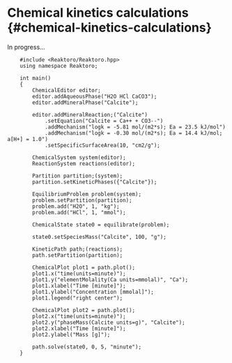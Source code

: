 # Chemical kinetics calculations {#chemical-kinetics-calculations}

In progress...
<!-- <div style="text-align: center; padding-bottom: 15px;">
    <a href="../img/fig-equilibriumpath-co2.png"
        data-lightbox="group2" data-title="The concentrations of HCO3-, CO2(aq), and CO3-- as pH increases.">
        <img src="../img/fig-equilibriumpath-co2.png" width="40%"></a>
</div> -->
~~~{.cpp}
    #include <Reaktoro/Reaktoro.hpp>
    using namespace Reaktoro;

    int main()
    {
        ChemicalEditor editor;
        editor.addAqueousPhase("H2O HCl CaCO3");
        editor.addMineralPhase("Calcite");

        editor.addMineralReaction;("Calcite")
            .setEquation("Calcite = Ca++ + CO3--")
            .addMechanism("logk = -5.81 mol/(m2*s); Ea = 23.5 kJ/mol")
            .addMechanism("logk = -0.30 mol/(m2*s); Ea = 14.4 kJ/mol; a[H+] = 1.0")
            .setSpecificSurfaceArea(10, "cm2/g");

        ChemicalSystem system(editor);
        ReactionSystem reactions(editor);

        Partition partition;(system);
        partition.setKineticPhases({"Calcite"});

        EquilibriumProblem problem(system);
        problem.setPartition(partition);
        problem.add("H2O", 1, "kg");
        problem.add("HCl", 1, "mmol");

        ChemicalState state0 = equilibrate(problem);

        state0.setSpeciesMass("Calcite", 100, "g");

        KineticPath path;(reactions);
        path.setPartition(partition);

        ChemicalPlot plot1 = path.plot();
        plot1.x("time(units=minute)");
        plot1.y("elementMolality(Ca units=mmolal)", "Ca");
        plot1.xlabel("Time [minute]");
        plot1.ylabel("Concentration [mmolal]");
        plot1.legend("right center");

        ChemicalPlot plot2 = path.plot();
        plot2.x("time(units=minute)");
        plot2.y("phaseMass(Calcite units=g)", "Calcite");
        plot2.xlabel("Time [minute]");
        plot2.ylabel("Mass [g]");

        path.solve(state0, 0, 5, "minute");
    }
~~~

